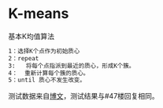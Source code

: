 # K-means
基本K均值算法
```txt
1：选择K个点作为初始质心
2：repeat
3:   将每个点指派到最近的质心，形成K个簇。
4：  重新计算每个簇的质心。
5：until 质心不发生改变。
```

测试数据来自[博文](http://www.cnblogs.com/leoo2sk/archive/2010/09/20/k-means.html "http://www.cnblogs.com/leoo2sk/archive/2010/09/20/k-means.html")，测试结果与#47楼回复相同。